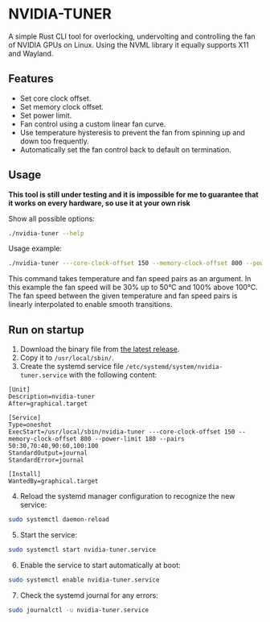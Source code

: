 # NVIDIA-TUNER

A simple Rust CLI tool for overlocking, undervolting and controlling the fan of NVIDIA GPUs on Linux. Using the NVML library it equally supports X11 and Wayland.

## Features

* Set core clock offset.
* Set memory clock offset.
* Set power limit.
* Fan control using a custom linear fan curve.
* Use temperature hysteresis to prevent the fan from spinning up and down too frequently.
* Automatically set the fan control back to default on termination.

## Usage

**This tool is still under testing and it is impossible for me to guarantee that it works on every hardware, so use it at your own risk**

Show all possible options:

```bash
./nvidia-tuner --help
```

Usage example:
```bash
./nvidia-tuner ---core-clock-offset 150 --memory-clock-offset 800 --power-limit 180 --pairs 50:30,70:40,90:60,100:100
```

This command takes temperature and fan speed pairs as an argument. In this example the fan speed will be 30% up to 50°C and 100% above 100°C.
The fan speed between the given temperature and fan speed pairs is linearly interpolated to enable smooth transitions.

## Run on startup

1. Download the binary file from [the latest release](https://github.com/WickedLukas/nvidia-tuner/releases).
2. Copy it to `/usr/local/sbin/`.
3. Create the systemd service file `/etc/systemd/system/nvidia-tuner.service` with the following content:

```service
[Unit]
Description=nvidia-tuner
After=graphical.target

[Service]
Type=oneshot
ExecStart=/usr/local/sbin/nvidia-tuner ---core-clock-offset 150 --memory-clock-offset 800 --power-limit 180 --pairs 50:30,70:40,90:60,100:100
StandardOutput=journal
StandardError=journal

[Install]
WantedBy=graphical.target
```

4. Reload the systemd manager configuration to recognize the new service:

```bash
sudo systemctl daemon-reload
```

5. Start the service:

```bash
sudo systemctl start nvidia-tuner.service
```

6. Enable the service to start automatically at boot:

```bash
sudo systemctl enable nvidia-tuner.service
```

7. Check the systemd journal for any errors:

```bash
sudo journalctl -u nvidia-tuner.service
```
